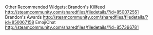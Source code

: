 Other Recommended Widgets:
	Brandon's Killfeed http://steamcommunity.com/sharedfiles/filedetails/?id=850072551
	Brandon's Awards http://steamcommunity.com/sharedfiles/filedetails/?id=850067158
	EmojiChat http://steamcommunity.com/sharedfiles/filedetails/?id=857396781